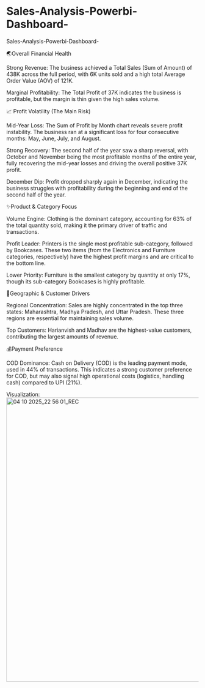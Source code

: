 # Sales-Analysis-Powerbi-Dashboard-
Sales-Analysis-Powerbi-Dashboard-

🌏Overall Financial Health

Strong Revenue: The business achieved a Total Sales (Sum of Amount) of 438K across the full period, with 6K units sold and a high total Average Order Value (AOV) of 121K.

Marginal Profitability: The Total Profit of 37K indicates the business is profitable, but the margin is thin given the high sales volume.

📈 Profit Volatility (The Main Risk)

Mid-Year Loss: The Sum of Profit by Month chart reveals severe profit instability. The business ran at a significant loss for four consecutive months: May, June, July, and August.

Strong Recovery: The second half of the year saw a sharp reversal, with October and November being the most profitable months of the entire year, fully recovering the mid-year losses and driving the overall positive 37K profit.

December Dip: Profit dropped sharply again in December, indicating the business struggles with profitability during the beginning and end of the second half of the year.

✨Product & Category Focus

Volume Engine: Clothing is the dominant category, accounting for 63% of the total quantity sold, making it the primary driver of traffic and transactions.

Profit Leader: Printers is the single most profitable sub-category, followed by Bookcases. These two items (from the Electronics and Furniture categories, respectively) have the highest profit margins and are critical to the bottom line.

Lower Priority: Furniture is the smallest category by quantity at only 17%, though its sub-category Bookcases is highly profitable.

📍Geographic & Customer Drivers

Regional Concentration: Sales are highly concentrated in the top three states: Maharashtra, Madhya Pradesh, and Uttar Pradesh. These three regions are essential for maintaining sales volume.

Top Customers: Harianvish and Madhav are the highest-value customers, contributing the largest amounts of revenue.

💰Payment Preference

COD Dominance: Cash on Delivery (COD) is the leading payment mode, used in 44% of transactions. This indicates a strong customer preference for COD, but may also signal high operational costs (logistics, handling cash) compared to UPI (21%).

Visualization:
<img width="1324" height="743" alt="04 10 2025_22 56 01_REC" src="https://github.com/user-attachments/assets/475ab7d6-39ad-49c9-86a8-e4504ca42d26" />
